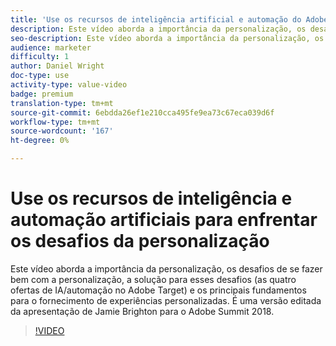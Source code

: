 ```yaml
---
title: 'Use os recursos de inteligência artificial e automação do Adobe Target para enfrentar os desafios da personalização '
description: Este vídeo aborda a importância da personalização, os desafios de se fazer bem com a personalização, a solução para esses desafios (as quatro ofertas de IA/automação no Adobe Target) e os principais fundamentos para o fornecimento de experiências personalizadas. É uma versão editada da apresentação de Jamie Brighton para o Adobe Summit 2018.
seo-description: Este vídeo aborda a importância da personalização, os desafios de se fazer bem com a personalização, a solução para esses desafios (as quatro ofertas de IA/automação no Adobe Target) e os principais fundamentos para o fornecimento de experiências personalizadas. É uma versão editada da apresentação de Jamie Brighton para o Adobe Summit 2018.
audience: marketer
difficulty: 1
author: Daniel Wright
doc-type: use
activity-type: value-video
badge: premium
translation-type: tm+mt
source-git-commit: 6ebdda26ef1e210cca495fe9ea73c67eca039d6f
workflow-type: tm+mt
source-wordcount: '167'
ht-degree: 0%

---
```



# Use os recursos de inteligência e automação artificiais para enfrentar os desafios da personalização

Este vídeo aborda a importância da personalização, os desafios de se fazer bem com a personalização, a solução para esses desafios (as quatro ofertas de IA/automação no Adobe Target) e os principais fundamentos para o fornecimento de experiências personalizadas. É uma versão editada da apresentação de Jamie Brighton para o Adobe Summit 2018.

>[!VIDEO](https://video.tv.adobe.com/v/25440/?quality=12)